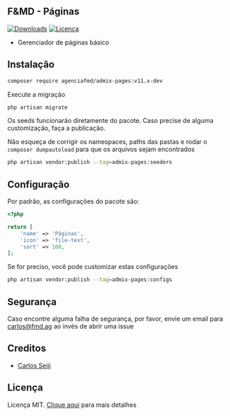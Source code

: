 ## F&MD - Páginas

[![Downloads](https://img.shields.io/packagist/dt/agenciafmd/admix-pages.svg?style=flat-square)](https://packagist.org/packages/agenciafmd/admix-pages)
[![Licença](https://img.shields.io/badge/license-MIT-brightgreen.svg?style=flat-square)](LICENSE.md)

- Gerenciador de páginas básico

## Instalação

```bash
composer require agenciafmd/admix-pages:v11.x-dev
```

Execute a migração

```bash
php artisan migrate
```

Os seeds funcionarão diretamente do pacote. Caso precise de alguma customização, faça a publicação.

Não esqueça de corrigir os namespaces, paths das pastas e rodar o `composer dumpautoload` para que os arquivos sejam encontrados

```bash
php artisan vendor:publish --tag=admix-pages:seeders
```

## Configuração

Por padrão, as configurações do pacote são:

```php
<?php

return [
    'name' => 'Páginas',
    'icon' => 'file-text',
    'sort' => 100,
];
```

Se for preciso, você pode customizar estas configurações

```bash
php artisan vendor:publish --tag=admix-pages:configs
```


## Segurança

Caso encontre alguma falha de segurança, por favor, envie um email para carlos@fmd.ag ao invés de abrir uma issue

## Creditos

- [Carlos Seiji](https://github.com/cstamagawa)

## Licença

Licença MIT. [Clique aqui](LICENSE.md) para mais detalhes